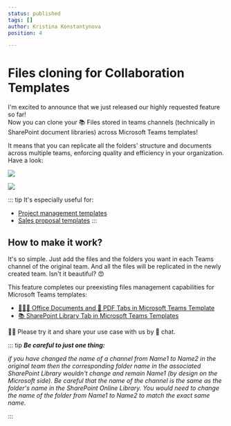 ```yaml
---
status: published
tags: []
author: Kristina Konstantynova
position: 4

---
```

# **Files cloning for Collaboration Templates**

I'm excited to announce that we just released our highly requested feature so far!  
Now you can clone your 📚 Files stored in teams channels (technically in SharePoint document libraries) across Microsoft Teams templates!

It means that you can replicate all the folders' structure and documents across multiple teams, enforcing quality and efficiency in your organization. Have a look:

![](/media/files-in-template-v4.gif)

![](/media/files-in-template-v4.gif)

::: tip It's especially useful for:

* [Project management templates](https://docs.nbold.co/business-scenarios/project-management-template.html)
* [Sales proposal templates](https://docs.nbold.co/business-scenarios/deal-room-template.html)
  :::

## How to make it work?

It's so simple. Just add the files and the folders you want in each Teams channel of the original team. And all the files will be replicated in the newly created team. Isn't it beautiful? 😍

This feature completes our preexisting files management capabilities for Microsoft Teams templates:

* [📙📗📘 Office Documents and 💼 PDF Tabs in Microsoft Teams Template](https://help.salestim.com/articles/3561694-office-documents-and-pdf-tabs-in-microsoft-teams-template)
* [📚 SharePoint Library Tab in Microsoft Teams Templates](https://help.salestim.com/articles/3561694-office-documents-and-pdf-tabs-in-microsoft-teams-template)

🙏🏼 Please try it and share your use case with us by 💬 chat.

::: tip **_Be careful to just one thing:_**

_if you have changed the name of a channel from Name1 to Name2 in the original team then the corresponding folder name in the associated SharePoint Library wouldn't change and remain Name1 (by design on the Microsoft side). Be careful that the name of the channel is the same as the folder's name in the SharePoint Online Library. You would need to change the name of the folder from Name1 to Name2 to match the exact same name._

:::